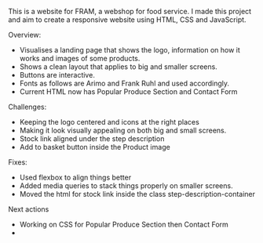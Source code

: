 This is a website for FRAM, a webshop for food service. I made this project and aim to create a responsive website using HTML, CSS and JavaScript. 

Overview: 

- Visualises a landing page that shows the logo, information on how it works and images of some products. 
- Shows a clean layout that applies to big and smaller screens. 
- Buttons are interactive. 
- Fonts as follows are Arimo and Frank Ruhl and used accordingly.
- Current HTML now has Popular Produce Section and Contact Form 


Challenges: 

- Keeping the logo centered and icons at the right places 
- Making it look visually appealing on both big and small screens. 
- Stock link aligned under the step description
- Add to basket button inside the Product image 

Fixes:

- Used flexbox to align things better
- Added media queries to stack things properly on smaller screens. 
- Moved the html for stock link inside the class step-description-container 


Next actions 

- Working on CSS for Popular Produce Section then Contact Form 
- 

